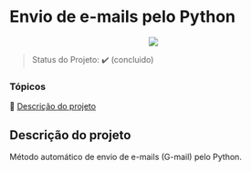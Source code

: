 <h1> Envio de e-mails pelo Python </h1> 

<p align="center">
  <img src="https://img.shields.io/pypi/pyversions/Django"/>
</p>

> Status do Projeto: :heavy_check_mark: (concluido)

### Tópicos 

:small_blue_diamond: [Descrição do projeto](#descrição-do-projeto)


## Descrição do projeto 

<p align="justify">
 Método automático de envio de e-mails (G-mail) pelo Python. 
</p>
